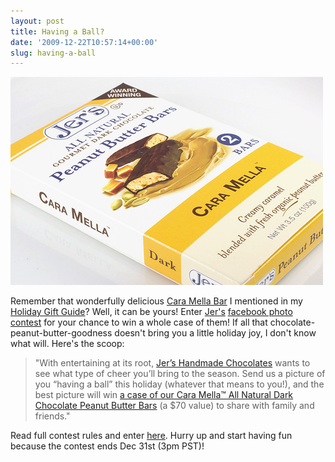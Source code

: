 ```yaml
---
layout: post
title: Having a Ball?
date: '2009-12-22T10:57:14+00:00'
slug: having-a-ball
---
```

<a href="http://www.flickr.com/photos/kstar810/3192603667/in/set-72157603817944040/"><img src='images/uploads/2009/12/jer_caramella.jpg' alt='Jers Caramella' /></a>

Remember that wonderfully delicious <a href="http://www.jers.com/product/59/peanut_butter_bars">Cara Mella Bar</a> I mentioned in my <a href="http://www.cpbgallery.com/2009/12/14/2009-cpb-holiday-gift-guide/">Holiday Gift Guide</a>? Well, it can be yours! Enter <a href="http://www.jers.com/">Jer's</a> <a href="http://www.facebook.com/jerschocolates?v=app_48008362724">facebook photo contest</a> for your chance to win a whole case of them! If all that chocolate-peanut-butter-goodness doesn't bring you a little holiday joy, I don't know what will. Here's the scoop:



<blockquote>"With entertaining at its root, <a href="http://www.jers.com/">Jer’s Handmade Chocolates</a> wants to see what type of cheer you’ll bring to the season. Send us a picture of you “having a ball” this holiday (whatever that means to you!), and the best picture will win <a href="http://www.jers.com/product/65/peanut_butter_bars">a case of our Cara Mella™ All Natural Dark Chocolate Peanut Butter Bars</a> (a $70 value) to share with family and friends."</blockquote>



Read full contest rules and enter <a href="http://www.facebook.com/jerschocolates?v=app_48008362724">here</a>. Hurry up and start having fun because the contest ends Dec 31st (3pm PST)!
